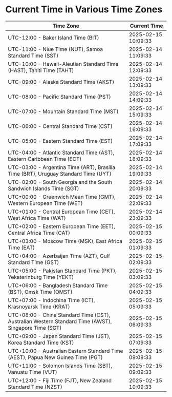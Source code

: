 # Current Time in Various Time Zones

| Time Zone | Current Time |
|-----------|--------------|
| UTC-12:00 - Baker Island Time (BIT) | 2025-02-15 10:09:33 |
| UTC-11:00 - Niue Time (NUT), Samoa Standard Time (SST) | 2025-02-14 11:09:33 |
| UTC-10:00 - Hawaii-Aleutian Standard Time (HAST), Tahiti Time (TAHT) | 2025-02-14 12:09:33 |
| UTC-09:00 - Alaska Standard Time (AKST) | 2025-02-14 13:09:33 |
| UTC-08:00 - Pacific Standard Time (PST) | 2025-02-14 14:09:33 |
| UTC-07:00 - Mountain Standard Time (MST) | 2025-02-14 15:09:33 |
| UTC-06:00 - Central Standard Time (CST) | 2025-02-14 16:09:33 |
| UTC-05:00 - Eastern Standard Time (EST) | 2025-02-14 17:09:33 |
| UTC-04:00 - Atlantic Standard Time (AST), Eastern Caribbean Time (ECT) | 2025-02-14 18:09:33 |
| UTC-03:00 - Argentina Time (ART), Brasília Time (BRT), Uruguay Standard Time (UYT) | 2025-02-14 19:09:33 |
| UTC-02:00 - South Georgia and the South Sandwich Islands Time (SGT) | 2025-02-14 20:09:33 |
| UTC±00:00 - Greenwich Mean Time (GMT), Western European Time (WET) | 2025-02-14 22:09:33 |
| UTC+01:00 - Central European Time (CET), West Africa Time (WAT) | 2025-02-14 23:09:33 |
| UTC+02:00 - Eastern European Time (EET), Central Africa Time (CAT) | 2025-02-15 00:09:33 |
| UTC+03:00 - Moscow Time (MSK), East Africa Time (EAT) | 2025-02-15 01:09:33 |
| UTC+04:00 - Azerbaijan Time (AZT), Gulf Standard Time (GST) | 2025-02-15 02:09:33 |
| UTC+05:00 - Pakistan Standard Time (PKT), Yekaterinburg Time (YEKT) | 2025-02-15 03:09:33 |
| UTC+06:00 - Bangladesh Standard Time (BST), Omsk Time (OMST) | 2025-02-15 04:09:33 |
| UTC+07:00 - Indochina Time (ICT), Krasnoyarsk Time (KRAT) | 2025-02-15 05:09:33 |
| UTC+08:00 - China Standard Time (CST), Australian Western Standard Time (AWST), Singapore Time (SGT) | 2025-02-15 06:09:33 |
| UTC+09:00 - Japan Standard Time (JST), Korea Standard Time (KST) | 2025-02-15 07:09:33 |
| UTC+10:00 - Australian Eastern Standard Time (AEST), Papua New Guinea Time (PGT) | 2025-02-15 09:09:33 |
| UTC+11:00 - Solomon Islands Time (SBT), Vanuatu Time (VUT) | 2025-02-15 09:09:33 |
| UTC+12:00 - Fiji Time (FJT), New Zealand Standard Time (NZST) | 2025-02-15 10:09:33 |
